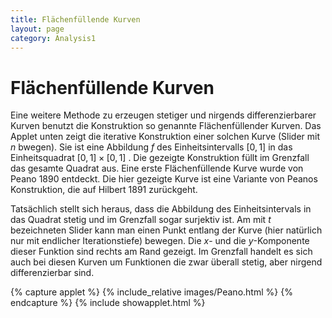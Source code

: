 ```yaml
---
title: Flächenfüllende Kurven
layout: page
category: Analysis1
---
```


# Flächenfüllende Kurven

Eine weitere Methode zu erzeugen stetiger und nirgends differenzierbarer Kurven benutzt die Konstruktion so genannte Flächenfüllender Kurven.
Das Applet unten zeigt die iterative Konstruktion einer solchen Kurve (Slider mit $n$ bwegen). Sie ist eine Abbildung $f$ des Einheitsintervalls
$[0,1]$ in das Einheitsquadrat  $[0,1]\times [0,1]$ . Die gezeigte Konstruktion füllt im Grenzfall das gesamte Quadrat aus.
Eine erste Flächenfüllende Kurve wurde von Peano 1890 entdeckt. Die hier gezeigte Kurve ist eine Variante von Peanos Konstruktion, die auf Hilbert 1891
zurückgeht.

Tatsächlich stellt sich heraus, dass die Abbildung des Einheitsintervals in das Quadrat stetig und im Grenzfall sogar surjektiv ist. Am mit $t$ bezeichneten Slider kann man
einen Punkt entlang der Kurve (hier natürlich nur mit endlicher Iterationstiefe)  bewegen. Die $x$- und die $y$-Komponente
dieser Funktion sind rechts am Rand gezeigt. Im Grenzfall handelt es sich auch bei diesen Kurven um Funktionen die zwar überall stetig, aber nirgend differenzierbar sind.

{% capture applet %} {% include_relative images/Peano.html %} {% endcapture %}
{% include showapplet.html %}
